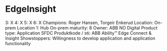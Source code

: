 # EdgeInsight

3: X
 4: X
 5: X
 6: X
Champions: Roger Hansen, Torgeir Enkerud
Location: On-prem
Location 1: Hub
On-prem maturity: 8
Owner: ABB NO Digital
Product type: Application
SFDC Produktkode / sti: ABB Ability™ Edge Connect & Insight
Showstoppers: Willingness to develop application and application functionality